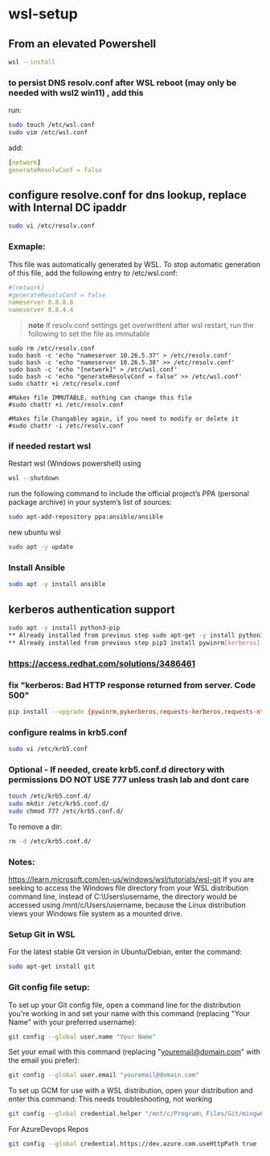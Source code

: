 # wsl-setup

## From an elevated Powershell
```bash
wsl --install
```

### to persist DNS resolv.conf after WSL reboot (may only be needed with wsl2 win11) , add this
run:
```bash
sudo touch /etc/wsl.conf
sudo vim /etc/wsl.conf
```
add:
```yaml
[network]                                                                        
generateResolvConf = false
```

## configure resolve.conf for dns lookup, replace with Internal DC ipaddr
```bash
sudo vi /etc/resolv.conf
```
### Exmaple:
This file was automatically generated by WSL. To stop automatic generation of this file, add the following entry to /etc/wsl.conf:
```yaml
#[network]
#generateResolvConf = false
nameserver 8.8.8.8
nameserver 8.8.4.4
```

> **note**
> If resolv.conf settings get overwrittent after wsl restart, run the following to set the file as immutable
```shell
sudo rm /etc/resolv.conf
sudo bash -c 'echo "nameserver 10.26.5.37" > /etc/resolv.conf'
sudo bash -c 'echo "nameserver 10.26.5.38" >> /etc/resolv.conf'
sudo bash -c 'echo "[network]" > /etc/wsl.conf'
sudo bash -c 'echo "generateResolvConf = false" >> /etc/wsl.conf'
sudo chattr +i /etc/resolv.conf

#Makes file IMMUTABLE, nothing can change this file
#sudo chattr +i /etc/resolv.conf

#Makes file Changabley again, if you need to modify or delete it
#sudo chattr -i /etc/resolv.conf
```

### if needed restart wsl
Restart wsl (Windows powershell) using
```powershell
wsl --shutdown
```

run the following command to include the official project’s PPA (personal package archive) in your system’s list of sources:
```bash
sudo apt-add-repository ppa:ansible/ansible
```

new ubuntu wsl 
```bash
sudo apt -y update 
```

### Install Ansible
```bash
sudo apt -y install ansible 
```

## kerberos authentication support
```bash
sudo apt -y install python3-pip
** Already installed from previous step sudo apt-get -y install python3-dev libkrb5-dev krb5-user
** Already installed from previous step pip3 install pywinrm[kerberos]
```

### https://access.redhat.com/solutions/3486461
### fix "kerberos: Bad HTTP response returned from server. Code 500"
```bash
pip install --upgrade {pywinrm,pykerberos,requests-kerberos,requests-ntlm}
```

### configure realms in krb5.conf
```bash
sudo vi /etc/krb5.conf
```

### Optional - If needed, create krb5.conf.d directory with permissions DO NOT USE 777 unless trash lab and dont care
```bash
touch /etc/krb5.conf.d/
sudo mkdir /etc/krb5.conf.d/
sudo chmod 777 /etc/krb5.conf.d/
```
To remove a dir:
```bash
rm -d /etc/krb5.conf.d/
```

### Notes:
https://learn.microsoft.com/en-us/windows/wsl/tutorials/wsl-git
If you are seeking to access the Windows file directory from your WSL distribution command line, instead of C:\Users\username, the directory would be accessed using /mnt/c/Users/username, because the Linux distribution views your Windows file system as a mounted drive.

### Setup Git in WSL

For the latest stable Git version in Ubuntu/Debian, enter the command:
```bash
sudo apt-get install git
```
### Git config file setup:
To set up your Git config file, open a command line for the distribution you're working in and set your name with this command (replacing "Your Name" with your preferred username):
```bash
git config --global user.name "Your Name"
```
Set your email with this command (replacing "youremail@domain.com" with the email you prefer):
```bash
git config --global user.email "youremail@domain.com"
````
To set up GCM for use with a WSL distribution, open your distribution and enter this command: This needs troubleshooting, not working
```bash
git config --global credential.helper "/mnt/c/Program\ Files/Git/mingw64/libexec/git-core/git-credential-manager-core.exe"
```
For AzureDevops Repos
```bash
git config --global credential.https://dev.azure.com.useHttpPath true
```

